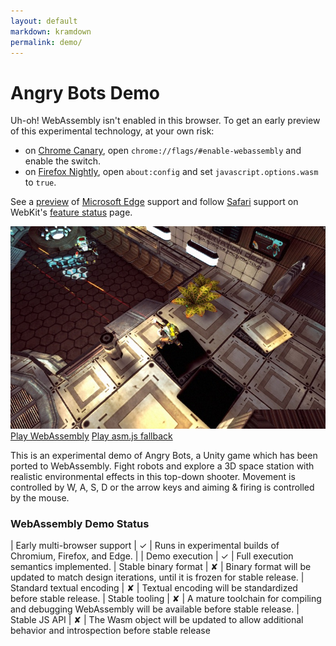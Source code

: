 ```yaml
---
layout: default
markdown: kramdown
permalink: demo/
---
```

# Angry Bots Demo
<div markdown="1" id="wasm-fail" class="flash flash-error flash-hide">
  Uh-oh! WebAssembly isn't enabled in this browser. To get an early preview of this experimental technology, at your own risk:

  - on [Chrome Canary](https://www.google.com/chrome/browser/canary.html), open `chrome://flags/#enable-webassembly` and enable the switch.
  - on [Firefox Nightly](https://nightly.mozilla.org/), open `about:config` and set `javascript.options.wasm` to `true`.

  See a [preview](http://blogs.windows.com/msedgedev/2016/03/15/previewing-webassembly-experiments) of [Microsoft Edge](https://www.microsoft.com/en-us/windows/microsoft-edge) support and follow [Safari](http://www.apple.com/safari/) support on WebKit's [feature status](https://webkit.org/status/#specification-webassembly) page.
</div>

[![](screenshot.jpg)](AngryBots/)
<a class="btn btn-primary" id="play-wasm" href="AngryBots/" role="button">Play WebAssembly</a>
<a class="btn" href="http://beta.unity3d.com/jonas/AngryBots/" role="button">Play asm.js fallback</a>

This is an experimental demo of Angry Bots, a Unity game which has been ported to WebAssembly. Fight robots and explore a 3D space station with realistic environmental effects in this top-down shooter. Movement is controlled by W, A, S, D or the arrow keys and aiming &amp; firing is controlled by the mouse.

### WebAssembly Demo Status

| Early multi-browser support | <span class="yes">✓</span> | Runs in experimental builds of Chromium, Firefox, and Edge. |
| Demo execution | <span class="yes">✓</span> | Full execution semantics implemented.
| Stable binary format | <span class="no">✘</span> | Binary format will be updated to match design iterations, until it is frozen for stable release.
| Standard textual encoding | <span class="no">✘</span> | Textual encoding will be standardized before stable release.
| Stable tooling | <span class="no">✘</span> | A mature toolchain for compiling and debugging WebAssembly will be available before stable release.
| Stable JS API | <span class="no">✘</span> | The Wasm object will be updated to allow additional behavior and introspection before stable release

<script type="text/javascript" >
(function() {
  var support = (typeof Wasm === 'object') || (typeof WebAssembly === 'object');
  if (!support) {
    var flash = document.getElementById('wasm-fail');
    flash.className = flash.className.replace(/(?:^|\s)flash-hide(?!\S)/, '');
    var button = document.getElementById('play-wasm');
    button.className += ' disabled';
    button.href = 'javascript:;';
    var link = document.getElementById('pic-link');
    link.className += ' noclick';
    link.href = 'javascript:;';
  }
})();
</script>
